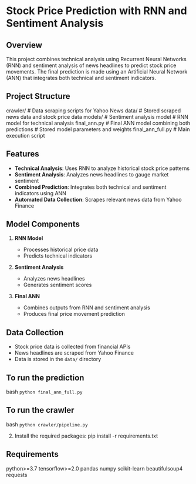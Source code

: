 # Stock Price Prediction with RNN and Sentiment Analysis

## Overview
This project combines technical analysis using Recurrent Neural Networks (RNN) and sentiment analysis of news headlines to predict stock price movements. The final prediction is made using an Artificial Neural Network (ANN) that integrates both technical and sentiment indicators.


## Project Structure
crawler/
    # Data scraping scripts for Yahoo News
data/
    # Stored scraped news data and stock price data
models/
    # Sentiment analysis model
    # RNN model for technical analysis
    final_ann.py            # Final ANN model combining both predictions
    # Stored model parameters and weights
final_ann_full.py           # Main execution script


## Features
- **Technical Analysis**: Uses RNN to analyze historical stock price patterns
- **Sentiment Analysis**: Analyzes news headlines to gauge market sentiment
- **Combined Prediction**: Integrates both technical and sentiment indicators using ANN
- **Automated Data Collection**: Scrapes relevant news data from Yahoo Finance


## Model Components
1. **RNN Model**
   - Processes historical price data
   - Predicts technical indicators

2. **Sentiment Analysis**
   - Analyzes news headlines
   - Generates sentiment scores

3. **Final ANN**
   - Combines outputs from RNN and sentiment analysis
   - Produces final price movement prediction

## Data Collection
- Stock price data is collected from financial APIs
- News headlines are scraped from Yahoo Finance
- Data is stored in the `data/` directory

## To run the prediction
bash
`
python final_ann_full.py
`

## To run the crawler
bash
`
python crawler/pipeline.py
`

2. Install the required packages:
pip install -r requirements.txt
## Requirements
python>=3.7
tensorflow>=2.0
pandas
numpy
scikit-learn
beautifulsoup4
requests